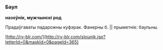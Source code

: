 ### Баул
**назоўнік, мужчынскі род**

Прадаўгаваты падарожны куфэрак. Фанерны б. || прыметнік: баульны.

<a rel="author">[http://rv-blr.com/](http://rv-blr.com/slounik.jsp?letterId=0&maskId=0&pageId=365)</a>

